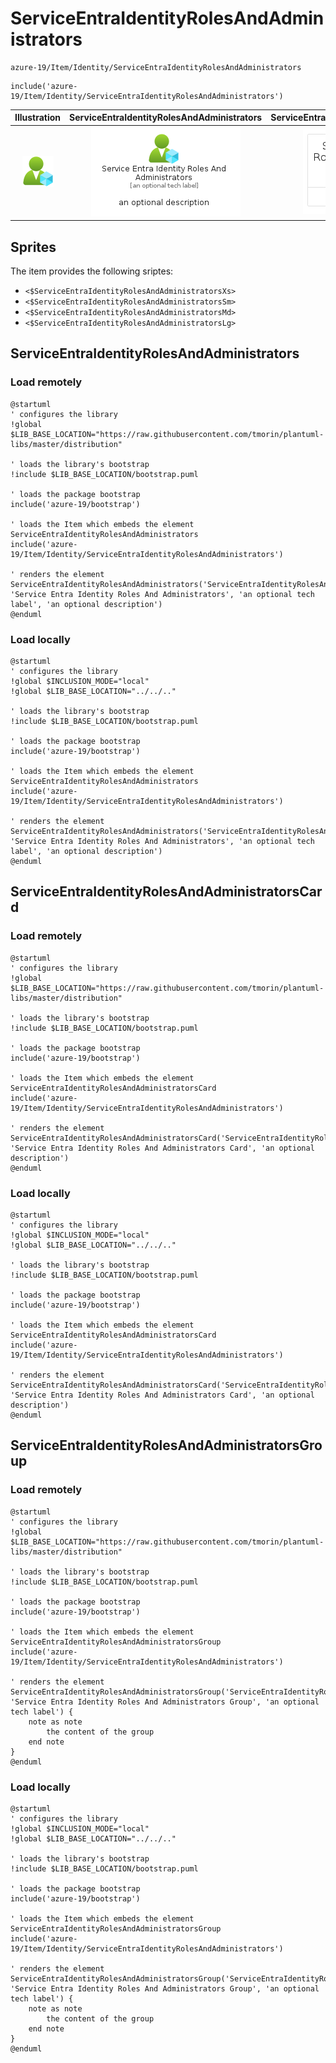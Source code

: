 # ServiceEntraIdentityRolesAndAdministrators


```text
azure-19/Item/Identity/ServiceEntraIdentityRolesAndAdministrators
```

```text
include('azure-19/Item/Identity/ServiceEntraIdentityRolesAndAdministrators')
```



| Illustration | ServiceEntraIdentityRolesAndAdministrators | ServiceEntraIdentityRolesAndAdministratorsCard | ServiceEntraIdentityRolesAndAdministratorsGroup |
| :---: | :---: | :---: | :---: |
| ![illustration for Illustration](../../../azure-19/Item/Identity/ServiceEntraIdentityRolesAndAdministrators.png) | ![illustration for ServiceEntraIdentityRolesAndAdministrators](../../../azure-19/Item/Identity/ServiceEntraIdentityRolesAndAdministrators.Local.png) | ![illustration for ServiceEntraIdentityRolesAndAdministratorsCard](../../../azure-19/Item/Identity/ServiceEntraIdentityRolesAndAdministratorsCard.Local.png) | ![illustration for ServiceEntraIdentityRolesAndAdministratorsGroup](../../../azure-19/Item/Identity/ServiceEntraIdentityRolesAndAdministratorsGroup.Local.png) |



## Sprites
The item provides the following sriptes:

- `<$ServiceEntraIdentityRolesAndAdministratorsXs>`
- `<$ServiceEntraIdentityRolesAndAdministratorsSm>`
- `<$ServiceEntraIdentityRolesAndAdministratorsMd>`
- `<$ServiceEntraIdentityRolesAndAdministratorsLg>`





## ServiceEntraIdentityRolesAndAdministrators

### Load remotely
```plantuml
@startuml
' configures the library
!global $LIB_BASE_LOCATION="https://raw.githubusercontent.com/tmorin/plantuml-libs/master/distribution"

' loads the library's bootstrap
!include $LIB_BASE_LOCATION/bootstrap.puml

' loads the package bootstrap
include('azure-19/bootstrap')

' loads the Item which embeds the element ServiceEntraIdentityRolesAndAdministrators
include('azure-19/Item/Identity/ServiceEntraIdentityRolesAndAdministrators')

' renders the element
ServiceEntraIdentityRolesAndAdministrators('ServiceEntraIdentityRolesAndAdministrators', 'Service Entra Identity Roles And Administrators', 'an optional tech label', 'an optional description')
@enduml
```

### Load locally
```plantuml
@startuml
' configures the library
!global $INCLUSION_MODE="local"
!global $LIB_BASE_LOCATION="../../.."

' loads the library's bootstrap
!include $LIB_BASE_LOCATION/bootstrap.puml

' loads the package bootstrap
include('azure-19/bootstrap')

' loads the Item which embeds the element ServiceEntraIdentityRolesAndAdministrators
include('azure-19/Item/Identity/ServiceEntraIdentityRolesAndAdministrators')

' renders the element
ServiceEntraIdentityRolesAndAdministrators('ServiceEntraIdentityRolesAndAdministrators', 'Service Entra Identity Roles And Administrators', 'an optional tech label', 'an optional description')
@enduml
```

## ServiceEntraIdentityRolesAndAdministratorsCard

### Load remotely
```plantuml
@startuml
' configures the library
!global $LIB_BASE_LOCATION="https://raw.githubusercontent.com/tmorin/plantuml-libs/master/distribution"

' loads the library's bootstrap
!include $LIB_BASE_LOCATION/bootstrap.puml

' loads the package bootstrap
include('azure-19/bootstrap')

' loads the Item which embeds the element ServiceEntraIdentityRolesAndAdministratorsCard
include('azure-19/Item/Identity/ServiceEntraIdentityRolesAndAdministrators')

' renders the element
ServiceEntraIdentityRolesAndAdministratorsCard('ServiceEntraIdentityRolesAndAdministratorsCard', 'Service Entra Identity Roles And Administrators Card', 'an optional description')
@enduml
```

### Load locally
```plantuml
@startuml
' configures the library
!global $INCLUSION_MODE="local"
!global $LIB_BASE_LOCATION="../../.."

' loads the library's bootstrap
!include $LIB_BASE_LOCATION/bootstrap.puml

' loads the package bootstrap
include('azure-19/bootstrap')

' loads the Item which embeds the element ServiceEntraIdentityRolesAndAdministratorsCard
include('azure-19/Item/Identity/ServiceEntraIdentityRolesAndAdministrators')

' renders the element
ServiceEntraIdentityRolesAndAdministratorsCard('ServiceEntraIdentityRolesAndAdministratorsCard', 'Service Entra Identity Roles And Administrators Card', 'an optional description')
@enduml
```

## ServiceEntraIdentityRolesAndAdministratorsGroup

### Load remotely
```plantuml
@startuml
' configures the library
!global $LIB_BASE_LOCATION="https://raw.githubusercontent.com/tmorin/plantuml-libs/master/distribution"

' loads the library's bootstrap
!include $LIB_BASE_LOCATION/bootstrap.puml

' loads the package bootstrap
include('azure-19/bootstrap')

' loads the Item which embeds the element ServiceEntraIdentityRolesAndAdministratorsGroup
include('azure-19/Item/Identity/ServiceEntraIdentityRolesAndAdministrators')

' renders the element
ServiceEntraIdentityRolesAndAdministratorsGroup('ServiceEntraIdentityRolesAndAdministratorsGroup', 'Service Entra Identity Roles And Administrators Group', 'an optional tech label') {
    note as note
        the content of the group
    end note
}
@enduml
```

### Load locally
```plantuml
@startuml
' configures the library
!global $INCLUSION_MODE="local"
!global $LIB_BASE_LOCATION="../../.."

' loads the library's bootstrap
!include $LIB_BASE_LOCATION/bootstrap.puml

' loads the package bootstrap
include('azure-19/bootstrap')

' loads the Item which embeds the element ServiceEntraIdentityRolesAndAdministratorsGroup
include('azure-19/Item/Identity/ServiceEntraIdentityRolesAndAdministrators')

' renders the element
ServiceEntraIdentityRolesAndAdministratorsGroup('ServiceEntraIdentityRolesAndAdministratorsGroup', 'Service Entra Identity Roles And Administrators Group', 'an optional tech label') {
    note as note
        the content of the group
    end note
}
@enduml
```

